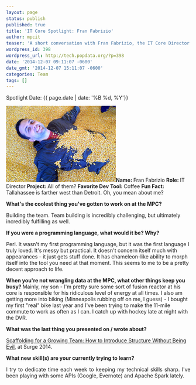 ```yaml
---
layout: page
status: publish
published: true
title: 'IT Core Spotlight: Fran Fabrizio'
author: mpcit
teaser: 'A short conversation with Fran Fabrizio, the IT Core Director.'
wordpress_id: 398
wordpress_url: http://tech.popdata.org/?p=398
date: '2014-12-07 09:11:07 -0600'
date_gmt: '2014-12-07 15:11:07 -0600'
categories: Team
tags: []
---
```


Spotlight Date: {{ page.date | date: '%B %d, %Y'}}

<strong><a href="/images/fran-corn.jpg"><img class=" size-medium wp-image-407 alignright" src="/images/fran-corn-300x208.jpg" alt="fran-corn" width="300" height="208" /></a>Name:  </strong>Fran Fabrizio
<strong>Role: </strong>IT Director
<strong>Project: </strong>All of them?
<strong>Favorite Dev Tool:  </strong>Coffee
<strong>Fun Fact:  </strong>Tallahassee is farther west than Detroit.  Oh, you mean about me?

<b>What's the coolest thing you've gotten to work on at the MPC?  </b>

Building the team. Team building is incredibly challenging, but ultimately incredibly fulfilling as well.

<b>If you were a programming language, what would it be? Why?</b>

Perl. It wasn't my first programming language, but it was the first language I truly loved.  It's messy but practical. It doesn't concern itself much with appearances - it just gets stuff done. It has chameleon-like ability to morph itself into the tool you need at that moment. This seems to me to be a pretty decent approach to life.

<b>When you're not wrangling data at the MPC, what other things keep you busy? </b>Mainly, my son - I'm pretty sure some sort of fusion reactor at his core is responsible for his ridiculous level of energy at all times. I also am getting more into biking (Minneapolis rubbing off on me, I guess) - I bought my first "real" bike last year and I've been trying to make the 11-mile commute to work as often as I can. I catch up with hockey late at night with the DVR.

<b>What was the last thing you presented on / wrote about?</b>

<a title="Scaffolding for a Growing Team" href="http://www.slideshare.net/FranFabrizio/scaffolding-for-a-growing-team-surge-2014" target="_blank">Scaffolding for a Growing Team: How to Introduce Structure Without Being Evil</a>, at Surge 2014.

<b>What new skill(s) are your currently trying to learn?  </b>

<p style="text-align: justify;">I try to dedicate time each week to keeping my technical skills sharp.  I've been playing with some APIs (Google, Evernote) and Apache Spark lately.
